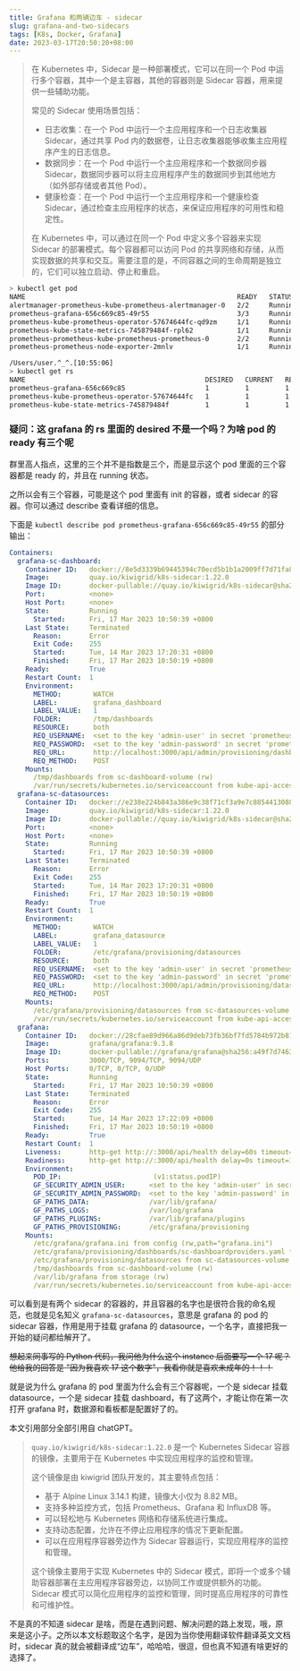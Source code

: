 ```yaml
---
title: Grafana 和两辆边车 - sidecar
slug: grafana-and-two-sidecars
tags: [K8s, Docker, Grafana]
date: 2023-03-17T20:50:20+08:00
---
```


> 在 Kubernetes 中，Sidecar 是一种部署模式，它可以在同一个 Pod 中运行多个容器，其中一个是主容器，其他的容器则是 Sidecar 容器，用来提供一些辅助功能。
>
> 常见的 Sidecar 使用场景包括：
>
> - 日志收集：在一个 Pod 中运行一个主应用程序和一个日志收集器 Sidecar，通过共享 Pod 内的数据卷，让日志收集器能够收集主应用程序产生的日志信息。
> - 数据同步：在一个 Pod 中运行一个主应用程序和一个数据同步器 Sidecar，数据同步器可以将主应用程序产生的数据同步到其他地方（如外部存储或者其他 Pod）。
> - 健康检查：在一个 Pod 中运行一个主应用程序和一个健康检查 Sidecar，通过检查主应用程序的状态，来保证应用程序的可用性和稳定性。
>
> 在 Kubernetes 中，可以通过在同一个 Pod 中定义多个容器来实现 Sidecar 的部署模式。每个容器都可以访问 Pod 的共享网络和存储，从而实现数据的共享和交互。需要注意的是，不同容器之间的生命周期是独立的，它们可以独立启动、停止和重启。

<!--more-->

```bash
> kubectl get pod
NAME                                                     READY   STATUS    RESTARTS        AGE
alertmanager-prometheus-kube-prometheus-alertmanager-0   2/2     Running   3 (4m47s ago)   2d17h
prometheus-grafana-656c669c85-49r55                      3/3     Running   3 (4m47s ago)   2d17h
prometheus-kube-prometheus-operator-57674644fc-qd9zm     1/1     Running   1 (4m47s ago)   2d17h
prometheus-kube-state-metrics-745879484f-rpl62           1/1     Running   1 (4m47s ago)   2d17h
prometheus-prometheus-kube-prometheus-prometheus-0       2/2     Running   2 (4m47s ago)   2d17h
prometheus-prometheus-node-exporter-2mnlv                1/1     Running   1 (4m47s ago)   2d17h

/Users/user.^_^.[10:55:06]
> kubectl get rs
NAME                                             DESIRED   CURRENT   READY   AGE
prometheus-grafana-656c669c85                    1         1         1       2d17h
prometheus-kube-prometheus-operator-57674644fc   1         1         1       2d17h
prometheus-kube-state-metrics-745879484f         1         1         1       2d17h
```

### 疑问：这 grafana 的 rs 里面的 desired 不是一个吗？为啥 pod 的 ready 有三个呢

群里高人指点，这里的三个并不是指数是三个，而是显示这个 pod 里面的三个容器都是 ready 的，并且在 running 状态。

之所以会有三个容器，可能是这个 pod 里面有 init 的容器，或者 sidecar 的容器。你可以通过 describe 查看详细的信息。

下面是 `kubectl describe pod prometheus-grafana-656c669c85-49r55` 的部分输出：

```yaml
Containers:
  grafana-sc-dashboard:
    Container ID:   docker://8e5d3339b69445394c70ecd5b1b1a2009ff7d71fa835019d181eccd434931648
    Image:          quay.io/kiwigrid/k8s-sidecar:1.22.0
    Image ID:       docker-pullable://quay.io/kiwigrid/k8s-sidecar@sha256:eaa478cdd0b8e1be7a4813bc1b01948b838e2feaa6d999e60c997dc823013824
    Port:           <none>
    Host Port:      <none>
    State:          Running
      Started:      Fri, 17 Mar 2023 10:50:39 +0800
    Last State:     Terminated
      Reason:       Error
      Exit Code:    255
      Started:      Tue, 14 Mar 2023 17:20:31 +0800
      Finished:     Fri, 17 Mar 2023 10:50:19 +0800
    Ready:          True
    Restart Count:  1
    Environment:
      METHOD:        WATCH
      LABEL:         grafana_dashboard
      LABEL_VALUE:   1
      FOLDER:        /tmp/dashboards
      RESOURCE:      both
      REQ_USERNAME:  <set to the key 'admin-user' in secret 'prometheus-grafana'>      Optional: false
      REQ_PASSWORD:  <set to the key 'admin-password' in secret 'prometheus-grafana'>  Optional: false
      REQ_URL:       http://localhost:3000/api/admin/provisioning/dashboards/reload
      REQ_METHOD:    POST
    Mounts:
      /tmp/dashboards from sc-dashboard-volume (rw)
      /var/run/secrets/kubernetes.io/serviceaccount from kube-api-access-zf92v (ro)
  grafana-sc-datasources:
    Container ID:   docker://e238e224b843a386e9c38f71cf3a9e7c8854413088a6b03b25b15ba3e7d56790
    Image:          quay.io/kiwigrid/k8s-sidecar:1.22.0
    Image ID:       docker-pullable://quay.io/kiwigrid/k8s-sidecar@sha256:eaa478cdd0b8e1be7a4813bc1b01948b838e2feaa6d999e60c997dc823013824
    Port:           <none>
    Host Port:      <none>
    State:          Running
      Started:      Fri, 17 Mar 2023 10:50:39 +0800
    Last State:     Terminated
      Reason:       Error
      Exit Code:    255
      Started:      Tue, 14 Mar 2023 17:20:31 +0800
      Finished:     Fri, 17 Mar 2023 10:50:19 +0800
    Ready:          True
    Restart Count:  1
    Environment:
      METHOD:        WATCH
      LABEL:         grafana_datasource
      LABEL_VALUE:   1
      FOLDER:        /etc/grafana/provisioning/datasources
      RESOURCE:      both
      REQ_USERNAME:  <set to the key 'admin-user' in secret 'prometheus-grafana'>      Optional: false
      REQ_PASSWORD:  <set to the key 'admin-password' in secret 'prometheus-grafana'>  Optional: false
      REQ_URL:       http://localhost:3000/api/admin/provisioning/datasources/reload
      REQ_METHOD:    POST
    Mounts:
      /etc/grafana/provisioning/datasources from sc-datasources-volume (rw)
      /var/run/secrets/kubernetes.io/serviceaccount from kube-api-access-zf92v (ro)
  grafana:
    Container ID:   docker://28cfae89d966a86d9deb73fb36bf7fd5784b972b8115067b1baa63aab327bc36
    Image:          grafana/grafana:9.3.8
    Image ID:       docker-pullable://grafana/grafana@sha256:a49f7d74630f47507e7e1ba92f6204f3c7b525d17108a90d489294030a9d507a
    Ports:          3000/TCP, 9094/TCP, 9094/UDP
    Host Ports:     0/TCP, 0/TCP, 0/UDP
    State:          Running
      Started:      Fri, 17 Mar 2023 10:50:39 +0800
    Last State:     Terminated
      Reason:       Error
      Exit Code:    255
      Started:      Tue, 14 Mar 2023 17:22:09 +0800
      Finished:     Fri, 17 Mar 2023 10:50:19 +0800
    Ready:          True
    Restart Count:  1
    Liveness:       http-get http://:3000/api/health delay=60s timeout=30s period=10s #success=1 #failure=10
    Readiness:      http-get http://:3000/api/health delay=0s timeout=1s period=10s #success=1 #failure=3
    Environment:
      POD_IP:                       (v1:status.podIP)
      GF_SECURITY_ADMIN_USER:      <set to the key 'admin-user' in secret 'prometheus-grafana'>      Optional: false
      GF_SECURITY_ADMIN_PASSWORD:  <set to the key 'admin-password' in secret 'prometheus-grafana'>  Optional: false
      GF_PATHS_DATA:               /var/lib/grafana/
      GF_PATHS_LOGS:               /var/log/grafana
      GF_PATHS_PLUGINS:            /var/lib/grafana/plugins
      GF_PATHS_PROVISIONING:       /etc/grafana/provisioning
    Mounts:
      /etc/grafana/grafana.ini from config (rw,path="grafana.ini")
      /etc/grafana/provisioning/dashboards/sc-dashboardproviders.yaml from sc-dashboard-provider (rw,path="provider.yaml")
      /etc/grafana/provisioning/datasources from sc-datasources-volume (rw)
      /tmp/dashboards from sc-dashboard-volume (rw)
      /var/lib/grafana from storage (rw)
      /var/run/secrets/kubernetes.io/serviceaccount from kube-api-access-zf92v (ro)
```

可以看到是有两个 sidecar 的容器的，并且容器的名字也是很符合我的命名规范，也就是见名知义 `grafana-sc-datasources`，意思是 grafana 的 pod 的 sidecar 容器，作用是用于挂载 grafana 的 datasource，一个名字，直接把我一开始的疑问都给解开了。

~~想起来同事写的 Python 代码，我问他为什么这个 instance 后面要写一个 17 呢？他给我的回答是 "因为我喜欢 17 这个数字"，我看你就是喜欢未成年的！！！~~

就是说为什么 grafana 的 pod 里面为什么会有三个容器呢，一个是 sidecar 挂载 datasource，一个是 sidecar 挂载 dashboard，有了这两个，才能让你在第一次打开 grafana 时，数据源和看板都是配置好了的。

本文引用部分全部引用自 chatGPT。

> `quay.io/kiwigrid/k8s-sidecar:1.22.0` 是一个 Kubernetes Sidecar 容器的镜像，主要用于在 Kubernetes 中实现应用程序的监控和管理。
>
> 这个镜像是由 kiwigrid 团队开发的，其主要特点包括：
>
> - 基于 Alpine Linux 3.14.1 构建，镜像大小仅为 8.82 MB。
> - 支持多种监控方式，包括 Prometheus、Grafana 和 InfluxDB 等。
> - 可以轻松地与 Kubernetes 网络和存储系统进行集成。
> - 支持动态配置，允许在不停止应用程序的情况下更新配置。
> - 可以在应用程序容器旁边作为 Sidecar 容器运行，实现应用程序的监控和管理。
>
> 这个镜像主要用于实现 Kubernetes 中的 Sidecar 模式，即将一个或多个辅助容器部署在主应用程序容器旁边，以协同工作或提供额外的功能。Sidecar 模式可以简化应用程序的监控和管理，同时提高应用程序的可靠性和可维护性。

不是真的不知道 sidecar 是啥，而是在遇到问题、解决问题的路上发现，哦，原来是这小子。之所以本文标题取这个名字，是因为当你使用翻译软件翻译英文文档时，sidecar 真的就会被翻译成“边车”，哈哈哈，很逗，但也真不知道有啥更好的选择了。